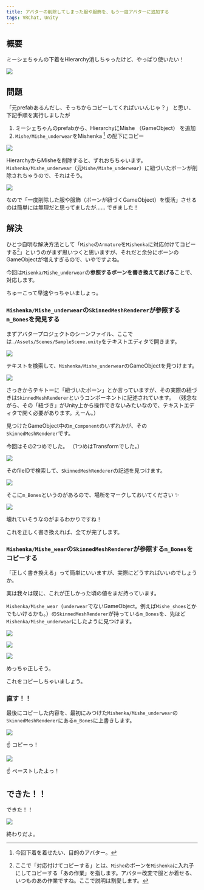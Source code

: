 ```yaml
---
title: アバターの削除してしまった服や服飾を、もう一度アバターに追加する
tags: VRChat, Unity
---
```


## 概要

ミーシェちゃんの下着をHierarchy消しちゃったけど、やっぱり使いたい！

![](/2021-04-26-vrchat-put-removed-cloths-again/1.png)

## 問題

「元prefabあるんだし、そっちからコピーしてくればいいんじゃ？」
と思い、下記手順を実行しましたが

1. ミーシェちゃんのprefabから、HierarchyにMishe （GameObject） を追加
1. `Mishe/Mishe_underwear`をMishenka [^word-mishenka] の配下にコピー

[^word-mishenka]: 今回下着を着せたい、目的のアバター。

![](/2021-04-26-vrchat-put-removed-cloths-again/2.png)

HierarchyからMisheを削除すると、ずれおちちゃいます。
`Mishenka/Mishe_underwear`（元`Mishe/Mishe_underwear`）に紐づいたボーンが削除されちゃうので、それはそう。

![](/2021-04-26-vrchat-put-removed-cloths-again/3.png)

なので「一度削除した服や服飾（ボーンが紐づくGameObject）を復活」させるのは簡単には無理だと思ってましたが……
できました！

## 解決

ひとつ自明な解決方法として「`Mishe`の`Armature`を`Mishenka`に対応付けてコピーする[^what-is-correspond]」というのがまず思いつくと思いますが、それだと余分にボーンのGameObjectが増えすぎるので、いやですよね。

[^what-is-correspond]: ここで「対応付けてコピーする」とは、`Mishe`のボーンを`Mishenka`に入れ子にしてコピーする「あの作業」を指します。アバター改変で服とか着せる、いつものあの作業ですね。ここで説明は割愛します。

今回は`Misenka/Mishe_underwear`の**参照するボーンを書き換えてあげる**ことで、対応します。

ちゅーこって早速やっちゃいましょっ。

### `Mishenka/Mishe_underwear`の`SkinnedMeshRenderer`が参照する`m_Bones`を発見する

まずアバタープロジェクトのシーンファイル、ここでは`./Assets/Scenes/SampleScene.unity`をテキストエディタで開きます。

![](/2021-04-26-vrchat-put-removed-cloths-again/4.png)

テキストを検索して、`Mishenka/Mishe_underwear`のGameObjectを見つけます。

![](/2021-04-26-vrchat-put-removed-cloths-again/5.png)

さっきからテキトーに「紐づいたボーン」とか言っていますが、その実際の紐づきは`SkinnedMeshRenderer`というコンポーネントに記述されています。
（残念ながら、その「紐づき」がUnity上から操作できないみたいなので、テキストエディタで開く必要があります。えーん。）

見つけたGameObject中の`m_Component`のいずれかが、その`SkinnedMeshRenderer`です。

今回はその2つめでした。
（1つめはTransformでした。）

![](/2021-04-26-vrchat-put-removed-cloths-again/6.png)

そのfileIDで検索して、`SkinnedMeshRenderer`の記述を見つけます。

![](/2021-04-26-vrchat-put-removed-cloths-again/7.png)

そこに`m_Bones`というのがあるので、場所をマークしておいてください :sparkles:

![](/2021-04-26-vrchat-put-removed-cloths-again/8.png)

壊れていそうなのがまるわかりですね！

これを正しく書き換えれば、全てが完了します。

### `Mishenka/Mishe_wear`の`SkinnedMeshRenderer`が参照する`m_Bones`をコピーする

「正しく書き換える」って簡単にいいますが、実際にどうすればいいのでしょうか。

実は我々は既に、これが正しかった頃の値をまだ持っています。

`Mishenka/Mishe_wear`（`underwear`でないGameObject。例えば`Mishe_shoes`とかでもいけるかも。）の`SkinnedMeshRenderer`が持っている`m_Bones`を、先ほど`Mishenka/Mishe_underwear`にしたように見つけます。

![](/2021-04-26-vrchat-put-removed-cloths-again/9.png)

![](/2021-04-26-vrchat-put-removed-cloths-again/10.png)

![](/2021-04-26-vrchat-put-removed-cloths-again/11.png)

めっちゃ正しそう。

これをコピーしちゃいましょう。

### 直す！！

最後にコピーした内容を、最初にみつけた`Mishenka/Mishe_underwear`の`SkinnedMeshRenderer`にある`m_Bones`に上書きします。

![](/2021-04-26-vrchat-put-removed-cloths-again/12.png)

:point_up: コピーっ！

![](/2021-04-26-vrchat-put-removed-cloths-again/13.png)

:point_up: ペーストしたよっ！

## できた！！

できた！！

![](/2021-04-26-vrchat-put-removed-cloths-again/14.png)

終わりだよ。
